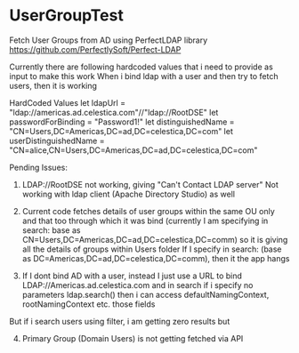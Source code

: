 # UserGroupTest

Fetch User Groups from AD using PerfectLDAP library
https://github.com/PerfectlySoft/Perfect-LDAP 

Currently there are following hardcoded values that i need to provide as input to make this work
When i bind ldap with a user and then try to fetch users, then it is working

HardCoded Values
let ldapUrl = "ldap://americas.ad.celestica.com"//"ldap://RootDSE"
let passwordForBinding = "Password1!"
let distinguishedName = "CN=Users,DC=Americas,DC=ad,DC=celestica,DC=com"
let userDistinguishedName = "CN=alice,CN=Users,DC=Americas,DC=ad,DC=celestica,DC=com"

Pending Issues:

1. LDAP://RootDSE not working, giving "Can't Contact LDAP server"
Not working with ldap client (Apache Directory Studio) as well

3. Current code fetches details of user groups within the same OU only and that too through which it was bind 
(currently I am specifying in search: base as CN=Users,DC=Americas,DC=ad,DC=celestica,DC=comm)
so it is giving all the details of groups within Users folder
If I specify in search: (base as DC=Americas,DC=ad,DC=celestica,DC=comm), then it the app hangs

2. If I dont bind AD with a user, instead I just use a URL to bind
 LDAP://Americas.ad.celestica.com
and in search if i specify no parameters
ldap.search()
then i can access defaultNamingContext, rootNamingContext etc. those fields

But if i search users using filter, i am getting zero results
but 

4. Primary Group (Domain Users) is not getting fetched via API 
